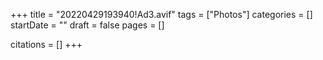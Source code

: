 +++
title = "20220429193940!Ad3.avif"
tags = ["Photos"]
categories = []
startDate = ""
draft = false
pages = []

citations = []
+++
